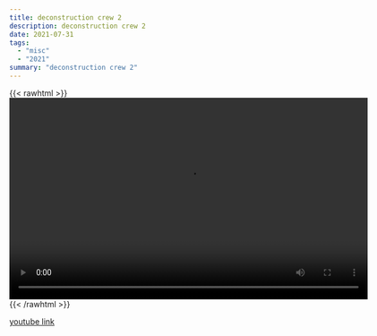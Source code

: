 ```yaml
---
title: deconstruction crew 2
description: deconstruction crew 2
date: 2021-07-31
tags:
  - "misc"
  - "2021"
summary: "deconstruction crew 2"
---
```


{{< rawhtml >}}<video width="640" height="360" controls>
<source src="https://crowdfile.net/snuffed/deconstruction-crew-2.mp4" type="video/mp4">
Your browser does not support the video tag.</video>{{< /rawhtml >}}

[youtube link](https://www.youtube.com/watch?v=8SYv0ZXHZcc)
